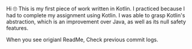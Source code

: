 Hi 🙄
This is my first piece of work written in Kotlin. 
I practiced because I had to complete my assignment using Kotlin. I was able to grasp Kotlin's abstraction, which is an improvement over Java, as well as its null safety features.

When you see origianl ReadMe, Check previous commit logs.
